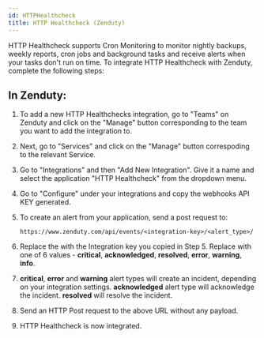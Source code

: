 ```yaml
---
id: HTTPHealthcheck
title: HTTP Healthcheck (Zenduty)
---
```


HTTP Healthcheck supports Cron Monitoring to monitor nightly backups, weekly reports, cron jobs and background tasks and receive alerts when your tasks don't run on time. To integrate HTTP Healthcheck with Zenduty, complete the following steps:

## In Zenduty: 

1. To add a new HTTP Healthchecks integration, go to "Teams" on Zenduty and click on the "Manage" button corresponding to the team you want to add the integration to.

2. Next, go to "Services" and click on the "Manage" button correspoding to the relevant Service.

3. Go to "Integrations" and then "Add New Integration". Give it a name and select the application "HTTP Healthcheck" from the dropdown menu.

4. Go to "Configure" under your integrations and copy the webhooks API KEY generated. 

5. To create an alert from your application, send a post request to: 

    ```
    https://www.zenduty.com/api/events/<integration-key>/<alert_type>/
    ```

6. Replace the <integration-key> with the Integration key you copied in Step 5. Replace <alert-type> with one of 6 values - **critical**, **acknowledged**, **resolved**, **error**, **warning**, **info**. 

7. **critical**, **error** and **warning** alert types will create an incident, depending on your integration settings. **acknowledged** alert type will acknowledge the incident. **resolved** will resolve the incident.

7. Send an HTTP Post request to the above URL without any payload.

11. HTTP Healthcheck is now integrated.  
